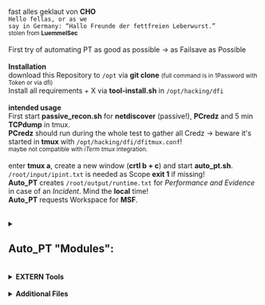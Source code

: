 fast alles geklaut von <b>CHO</b> <br>
<code>Hello fellas, or as we say in Germany: “Hallo Freunde der fettfreien Leberwurst.”</code><br>
<small>stolen from <b>LuemmelSec</b><br></small>
<br>
First try of automating PT as good as possible -> as Failsave as Possible<br>
<br>
<b>Installation</b><br>
download this Repository to <code>/opt</code> via <b>git clone</b> <small>(full command is in 1Password with Token or via dfi)</small><br>
Install all requirements + X via <b>tool-install.sh</b> in <code>/opt/hacking/dfi</code><br>
<br>
<b>intended usage</b><br>
First start <b>passive_recon.sh</b> for <b>netdiscover</b> (passive!), <b>PCredz</b> and 5 min <b>TCPdump</b> in tmux.<br>
<b>PCredz</b> should run during the whole test to gather all Credz -> beware it's started in <b>tmux</b> with <code>/opt/hacking/dfi/dfitmux.conf</code>!<br>
<small>maybe not compatible with <i>iTerm tmux</i> integration.</small><br><br>
enter <b>tmux a</b>, create a new window (<b>crtl b + c</b>) and start <b>auto_pt.sh</b>.<br>
<code>/root/input/ipint.txt</code> is needed as Scope <b>exit 1</b> if missing!<br>
<b>Auto_PT</b> creates <code>/root/output/runtime.txt</code> for <i>Performance and Evidence</i> in case of an <i>Incident</i>. Mind the <b>local</b> time!<br>
<b>Auto_PT</b> requests Workspace for <b>MSF</b>.<br>
<br>
<details><summary><h2><b>Auto_PT</b> "Modules":</h2></summary>
    <b>active_recon:</b><br>
    <b>nmap</b> <code>/root/input/ipint.txt</code> -> Scope!<br>
    <b>nmap</b> -> Egress-filter<br>
    <b>nmap</b> -> IP Up Hosts<br>
    <b>nmap</b> -> default Creds<br>
    <b>nmap</b> -> Service scan<br>
    <b></b>create Service lists -> for other toolz<br>
    <b>sslscan</b> -> weak Ciphers <br>
    <b>nmap</b> -> Root login check - needs recheck!<br>
    <b>CME</b> -> <code>smb_sign_off.txt</code><br>
    <b></b>create <code>relay_lists</code> -> manual use with <b>impacket-ntlmrelayx</b><br>
<br>
    <b>autosploit:</b><br>
    <b>Metasploit-framework</b> <code>ressource.txt</code> in <code>/opt/hacking/resource_script/</code> Folder<br>
<br>
    <b>zerocheck:</b><br>
    <b></b>Zerologon check with <b>MSF</b>, NetBIOS with <b>nbtscan</b><br>
<br>
    <b>log4check:</b><br>
    <b></b>Log4J Log4Shell check with <b>MSF</b>, resource <code>log4j.txt</code> in <code>/opt/hacking/resource_script/</code> Folder<br>
<br>
    <b>fast_relay:</b><br>
    <b></b>5 min <b>responder</b> and <b>impacket-ntlmrelayx</b> vs <code>/root/output/list/smb_sign_off.txt</code>.<br>
<br>
    <b>looter:</b><br>
    <b></b>collect the loot, create internal Folders for "Automater"<br>
<br>
    <b>counter:</b><br>
    <b></b>counts the findings and grabs the subnets in <code>/root/output/loot/intern/findings.txt</code><br>
<br>
    <b>Auto_PT DONE!</b><br>
<br>
    <b>cleaner:</b><br>
    <b></b>cleans all the LogFiles and Output generated by <b>Auto_PT</b> +X.<br>
</details>
<br>
<details><summary><b>EXTERN Tools</b></summary>
    <b>securityheader:</b><br>
    reads file to check IP/Domains for webserver security header.<br>
<br>
    <b>slowhttp:</b><br>
    reads file to check Domains for slowhttp creates html + csv for Screens + Proof.<br>
</details>
<br>
<details><summary><b>Additional Files</b></summary>
    <b>dfitmux.conf</b><br>
    My <b>tmux</b> Config, some kind of special, used in passive_recon.<br>
<br>
    <b>zshrc</b><br>
    my <code>.zshrc</code>, Kali 2020.4 with "seperate command line" and 💀.<br>
<br>
    <b>customqueries</b><br>
    Custom <b>Bloodhound</b> 4.1 queries. File goes to <code>\~/Library/Application Support/bloodhound</code><br>
<br>
    Additional queries when using the backend for exports "_like_" <b>plumhound</b><br>
    Accessible via <code>http://127.0.0.1:7474/browser/</code> or <b>Neo4j Browser</b><br>
<br>
    <code>MATCH (u:User) return u.name, u.displayname, u.description</code> for username + description<br>
    <code>MATCH (c:Computer) WHERE c.haslaps=FALSE RETURN c.name, c.haslaps</code> for Computer without LAPS<br>
    <code>MATCH (c:Computer)-[:MemberOf]->(t:Group) WHERE t.name =~ "(?i)DOMÄNENCONTROLLER.*" RETURN c.name</code> for all DCs (german Domain) <small>(for <b>cme</b> or other tools)</small><br>
</details>
<br>
